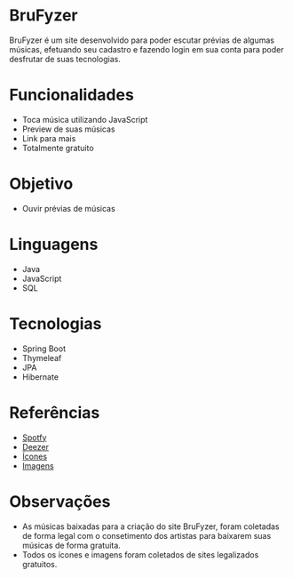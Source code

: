 # BruFyzer
BruFyzer é um site desenvolvido para poder escutar prévias de algumas músicas, efetuando seu cadastro e fazendo login em sua conta para poder desfrutar de suas tecnologias.

# Funcionalidades
- Toca música utilizando JavaScript
- Preview de suas músicas
- Link para mais
- Totalmente gratuito

# Objetivo
- Ouvir prévias de músicas 

# Linguagens
- Java 
- JavaScript
- SQL

# Tecnologias
- Spring Boot
- Thymeleaf
- JPA
- Hibernate

# Referências
- [Spotfy](https://www.spotify.com/br/)
- [Deezer](https://www.deezer.com/br/)
- [Ícones](https://www.iconfinder.com)
- [Imagens](https://www.pexels.com/pt-br/)

# Observações
- As músicas baixadas para a criação do site BruFyzer, foram coletadas de forma legal com o consetimento dos artistas para baixarem suas músicas de forma gratuita.
- Todos os ícones e imagens foram coletados de sites legalizados gratuitos.
